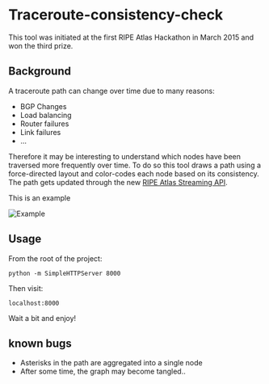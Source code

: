 # Traceroute-consistency-check

This tool was initiated at the first RIPE Atlas Hackathon in March 2015 and won the third prize.

## Background
A traceroute path can change over time due to many reasons:

* BGP Changes
* Load balancing
* Router failures
* Link failures
* ...

Therefore it may be interesting to understand which nodes have been traversed more frequently over time.
To do so this tool draws a path using a force-directed layout and color-codes each node based on its consistency.
The path gets updated through the new [RIPE Atlas Streaming API](https://atlas.ripe.net/docs/result-streaming/).

This is an example

![Example](http://www.vdidonato.it/images/Traceroute-stability-check.png)

## Usage

From the root of the project:

	python -m SimpleHTTPServer 8000

Then visit:

	localhost:8000

Wait a bit and enjoy!


## known bugs

* Asterisks in the path are aggregated into a single node
* After some time, the graph may become tangled..
